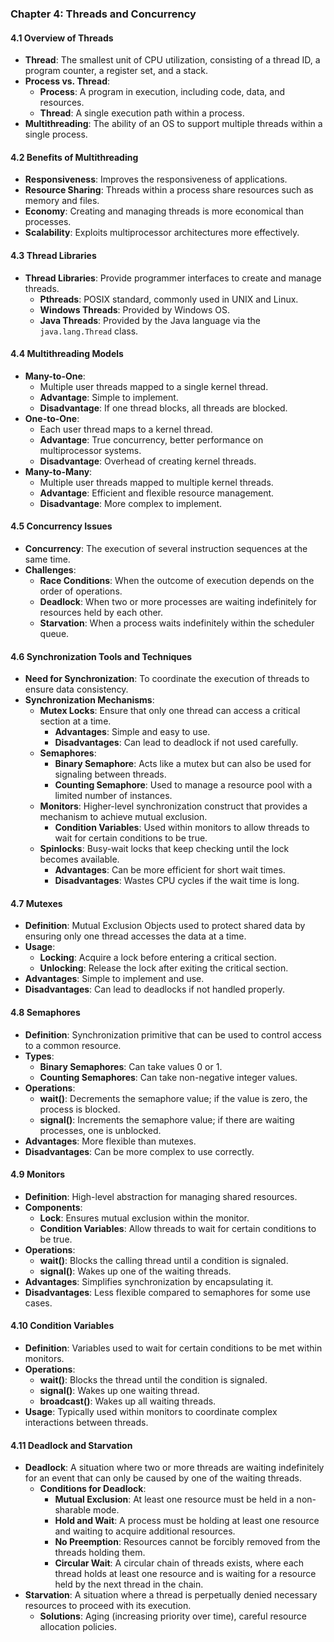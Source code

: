 ### Chapter 4: Threads and Concurrency

#### 4.1 Overview of Threads
- **Thread**: The smallest unit of CPU utilization, consisting of a thread ID, a program counter, a register set, and a stack.
- **Process vs. Thread**:
  - **Process**: A program in execution, including code, data, and resources.
  - **Thread**: A single execution path within a process.
- **Multithreading**: The ability of an OS to support multiple threads within a single process.

#### 4.2 Benefits of Multithreading
- **Responsiveness**: Improves the responsiveness of applications.
- **Resource Sharing**: Threads within a process share resources such as memory and files.
- **Economy**: Creating and managing threads is more economical than processes.
- **Scalability**: Exploits multiprocessor architectures more effectively.

#### 4.3 Thread Libraries
- **Thread Libraries**: Provide programmer interfaces to create and manage threads.
  - **Pthreads**: POSIX standard, commonly used in UNIX and Linux.
  - **Windows Threads**: Provided by Windows OS.
  - **Java Threads**: Provided by the Java language via the `java.lang.Thread` class.

#### 4.4 Multithreading Models
- **Many-to-One**:
  - Multiple user threads mapped to a single kernel thread.
  - **Advantage**: Simple to implement.
  - **Disadvantage**: If one thread blocks, all threads are blocked.
- **One-to-One**:
  - Each user thread maps to a kernel thread.
  - **Advantage**: True concurrency, better performance on multiprocessor systems.
  - **Disadvantage**: Overhead of creating kernel threads.
- **Many-to-Many**:
  - Multiple user threads mapped to multiple kernel threads.
  - **Advantage**: Efficient and flexible resource management.
  - **Disadvantage**: More complex to implement.

#### 4.5 Concurrency Issues
- **Concurrency**: The execution of several instruction sequences at the same time.
- **Challenges**:
  - **Race Conditions**: When the outcome of execution depends on the order of operations.
  - **Deadlock**: When two or more processes are waiting indefinitely for resources held by each other.
  - **Starvation**: When a process waits indefinitely within the scheduler queue.

#### 4.6 Synchronization Tools and Techniques
- **Need for Synchronization**: To coordinate the execution of threads to ensure data consistency.
- **Synchronization Mechanisms**:
  - **Mutex Locks**: Ensure that only one thread can access a critical section at a time.
    - **Advantages**: Simple and easy to use.
    - **Disadvantages**: Can lead to deadlock if not used carefully.
  - **Semaphores**:
    - **Binary Semaphore**: Acts like a mutex but can also be used for signaling between threads.
    - **Counting Semaphore**: Used to manage a resource pool with a limited number of instances.
  - **Monitors**: Higher-level synchronization construct that provides a mechanism to achieve mutual exclusion.
    - **Condition Variables**: Used within monitors to allow threads to wait for certain conditions to be true.
  - **Spinlocks**: Busy-wait locks that keep checking until the lock becomes available.
    - **Advantages**: Can be more efficient for short wait times.
    - **Disadvantages**: Wastes CPU cycles if the wait time is long.

#### 4.7 Mutexes
- **Definition**: Mutual Exclusion Objects used to protect shared data by ensuring only one thread accesses the data at a time.
- **Usage**:
  - **Locking**: Acquire a lock before entering a critical section.
  - **Unlocking**: Release the lock after exiting the critical section.
- **Advantages**: Simple to implement and use.
- **Disadvantages**: Can lead to deadlocks if not handled properly.

#### 4.8 Semaphores
- **Definition**: Synchronization primitive that can be used to control access to a common resource.
- **Types**:
  - **Binary Semaphores**: Can take values 0 or 1.
  - **Counting Semaphores**: Can take non-negative integer values.
- **Operations**:
  - **wait()**: Decrements the semaphore value; if the value is zero, the process is blocked.
  - **signal()**: Increments the semaphore value; if there are waiting processes, one is unblocked.
- **Advantages**: More flexible than mutexes.
- **Disadvantages**: Can be more complex to use correctly.

#### 4.9 Monitors
- **Definition**: High-level abstraction for managing shared resources.
- **Components**:
  - **Lock**: Ensures mutual exclusion within the monitor.
  - **Condition Variables**: Allow threads to wait for certain conditions to be true.
- **Operations**:
  - **wait()**: Blocks the calling thread until a condition is signaled.
  - **signal()**: Wakes up one of the waiting threads.
- **Advantages**: Simplifies synchronization by encapsulating it.
- **Disadvantages**: Less flexible compared to semaphores for some use cases.

#### 4.10 Condition Variables
- **Definition**: Variables used to wait for certain conditions to be met within monitors.
- **Operations**:
  - **wait()**: Blocks the thread until the condition is signaled.
  - **signal()**: Wakes up one waiting thread.
  - **broadcast()**: Wakes up all waiting threads.
- **Usage**: Typically used within monitors to coordinate complex interactions between threads.

#### 4.11 Deadlock and Starvation
- **Deadlock**: A situation where two or more threads are waiting indefinitely for an event that can only be caused by one of the waiting threads.
  - **Conditions for Deadlock**:
    - **Mutual Exclusion**: At least one resource must be held in a non-sharable mode.
    - **Hold and Wait**: A process must be holding at least one resource and waiting to acquire additional resources.
    - **No Preemption**: Resources cannot be forcibly removed from the threads holding them.
    - **Circular Wait**: A circular chain of threads exists, where each thread holds at least one resource and is waiting for a resource held by the next thread in the chain.
- **Starvation**: A situation where a thread is perpetually denied necessary resources to proceed with its execution.
  - **Solutions**: Aging (increasing priority over time), careful resource allocation policies.

